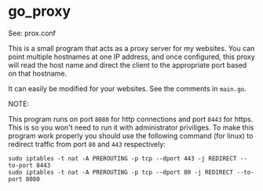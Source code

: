 # go_proxy

See: prox.conf

This is a small program that acts as a proxy server for my websites. You can 
point multiple hostnames at one IP address, and once configured, this proxy 
will read the host name and direct the client to the appropriate port based on 
that hostname. 

It can easily be modified for your websites. See the comments in `main.go`. 

NOTE:

This program runs on port `8080` for http connections and port `8443` for https.
This is so you won't need to run it with administrator priviliges. To make this
program work properly you should use the following command (for linux) to 
redirect traffic from port `80` and `443` respectively:

    sudo iptables -t nat -A PREROUTING -p tcp --dport 443 -j REDIRECT --to-port 8443
    sudo iptables -t nat -A PREROUTING -p tcp --dport 80 -j REDIRECT --to-port 8080
